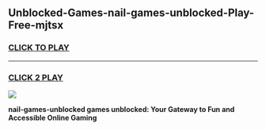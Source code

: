 
## Unblocked-Games-nail-games-unblocked-Play-Free-mjtsx
<h3>
<a href="https://premium76.site?title=nail-games-unblocked&ref=23A">CLICK TO PLAY</a></h3>
<hr>

<h3>
<a href="https://premium76.site?title=nail-games-unblocked&ref=23A">CLICK 2 PLAY</a>
  
</h3>

<a href="https://premium76.site?title=nail-games-unblocked&ref=23A"><img src="https://clearcache.store/games.png"></a>


**nail-games-unblocked games unblocked: Your Gateway to Fun and Accessible Online Gaming**
